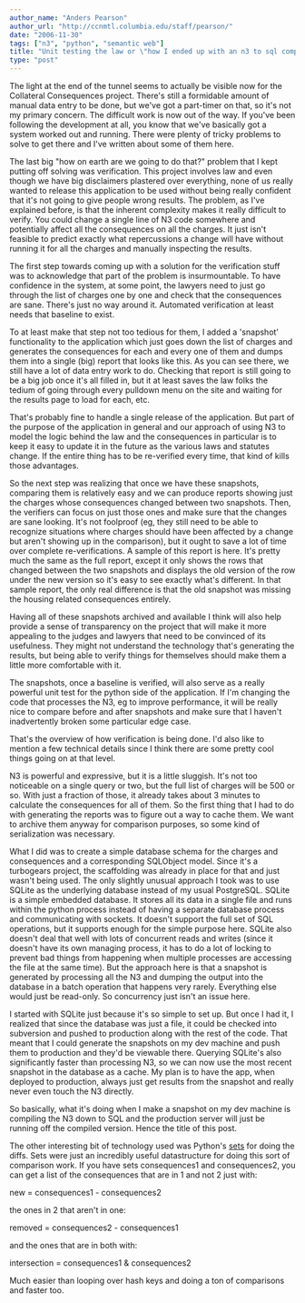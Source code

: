 ```yaml
---
author_name: "Anders Pearson"
author_url: "http://ccnmtl.columbia.edu/staff/pearson/"
date: "2006-11-30"
tags: ["n3", "python", "semantic web"]
title: "Unit testing the law or \"how I ended up with an n3 to sql compiler\""
type: "post"
---
```


<p>The light at the end of the tunnel seems to actually be visible now for the Collateral Consequences project. There's still a formidable amount of manual data entry to be done, but we've got a part-timer on that, so it's not my primary concern. The difficult work is now out of the way. If you've been following the development at all, you know that we've basically got a system worked out and running. There were plenty of tricky problems to solve to get there and I've written about some of them here.</p>

<p>The last big "how on earth are we going to do that?" problem that I kept putting off solving was verification. This project involves law and even though we have big disclaimers plastered over everything, none of us really wanted to release this application to be used without being really confident that it's not going to give people wrong results. The problem, as I've explained before, is that the inherent complexity makes it really difficult to verify. You could change a single line of N3 code somewhere and potentially affect all the consequences on all the charges. It just isn't feasible to predict exactly what repercussions a change will have without running it for all the charges and manually inspecting the results.</p>

<p>The first step towards coming up with a solution for the verification stuff was to acknowledge that part of the problem is insurmountable. To have confidence in the system, at some point, the lawyers need to just go through the list of charges one by one and check that the consequences are sane. There's just no way around it. Automated verification at least needs that baseline to exist.</p>

<p>To at least make that step not too tedious for them, I added a 'snapshot' functionality to the application which just goes down the list of charges and generates the consequences for each and every one of them and dumps them into a single (big) report that looks like this. As you can see there, we still have a lot of data entry work to do. Checking that report is still going to be a big job once it's all filled in, but it at least saves the law folks the tedium of going through every pulldown menu on the site and waiting for the results page to load for each, etc.</p>

<p>That's probably fine to handle a single release of the application. But part of the purpose of the application in general and our approach of using N3 to model the logic behind the law and the consequences in particular is to keep it easy to update it in the future as the various laws and statutes change. If the entire thing has to be re-verified every time, that kind of kills those advantages.</p>

<p>So the next step was realizing that once we have these snapshots, comparing them is relatively easy and we can produce reports showing just the charges whose consequences changed between two snapshots. Then, the verifiers can focus on just those ones and make sure that the changes are sane looking. It's not foolproof (eg, they still need to be able to recognize situations where charges should have been affected by a change but aren't showing up in the comparison), but it ought to save a lot of time over complete re-verifications. A sample of this report is here. It's pretty much the same as the full report, except it only shows the rows that changed between the two snapshots and displays the old version of the row under the new version so it's easy to see exactly what's different. In that sample report, the only real difference is that the old snapshot was missing the housing related consequences entirely.</p>

<p>Having all of these snapshots archived and available I think will also help provide a sense of transparency on the project that will make it more appealing to the judges and lawyers that need to be convinced of its usefulness. They might not understand the technology that's generating the results, but being able to verify things for themselves should make them a little more comfortable with it.</p>

<p>The snapshots, once a baseline is verified, will also serve as a really powerful unit test for the python side of the application. If I'm changing the code that processes the <span class="caps">N3, </span>eg to improve performance, it will be really nice to compare before and after snapshots and make sure that I haven't inadvertently broken some particular edge case.</p>

<p>That's the overview of how verification is being done. I'd also like to mention a few technical details since I think there are some pretty cool things going on at that level.</p>

<p>N3 is powerful and expressive, but it is a little sluggish. It's not too noticeable on a single query or two, but the full list of charges will be 500 or so. With just a fraction of those, it already takes about 3 minutes to calculate the consequences for all of them. So the first thing that I had to do with generating the reports was to figure out a way to cache them. We want to archive them anyway for comparison purposes, so some kind of serialization was necessary.</p>

<p>What I did was to create a simple database schema for the charges and consequences and a corresponding <span class="caps">SQLO</span>bject model. Since it's a turbogears project, the scaffolding was already in place for that and just wasn't being used. The only slightly unusual approach I took was to use <span class="caps">SQL</span>ite as the underlying database instead of my usual PostgreSQL. <span class="caps">SQL</span>ite is a simple embedded database. It stores all its data in a single file and runs within the python process instead of having a separate database process and communicating with sockets. It doesn't support the full set of <span class="caps">SQL </span>operations, but it supports enough for the simple purpose here. <span class="caps">SQL</span>ite also doesn't deal that well with lots of concurrent reads and writes (since it doesn't have its own managing process, it has to do a lot of locking to prevent bad things from happening when multiple processes are accessing the file at the same time). But the approach here is that a snapshot is generated by processing all the N3 and dumping the output into the database in a batch operation that happens very rarely. Everything else would just be read-only. So concurrency just isn't an issue here.</p>

<p>I started with <span class="caps">SQL</span>ite just because it's so simple to set up. But once I had it, I realized that since the database was just a file, it could be checked into subversion and pushed to production along with the rest of the code. That meant that I could generate the snapshots on my dev machine and push them to production and they'd be viewable there. Querying <span class="caps">SQL</span>ite's also significantly faster than processing <span class="caps">N3, </span>so we can now use the most recent snapshot in the database as a cache. My plan is to have the app, when deployed to production, always just get results from the snapshot and really never even touch the N3 directly.</p>

<p>So basically, what it's doing when I make a snapshot on my dev machine is compiling the N3 down to <span class="caps">SQL </span>and the production server will just be running off the compiled version. Hence the title of this post.</p>

<p>The other interesting bit of technology used was Python's <a href="http://docs.python.org/lib/types-set.html">sets</a> for doing the diffs. Sets were just an incredibly useful datastructure for doing this sort of comparison work. If you have sets consequences1 and consequences2, you can get a list of the consequences that are in 1 and not 2 just with:</p>

<p>      new = consequences1 - consequences2</p>

<p>the ones in 2 that aren't in one:</p>

<p>      removed = consequences2 - consequences1</p>

<p>and the ones that are in both with:</p>

<p>      intersection = consequences1 &amp; consequences2</p>

<p>Much easier than looping over hash keys and doing a ton of comparisons and faster too.</p>
